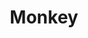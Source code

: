 ---
layout: post
title: Monkey
description: Above is the monkey I drew in SVG for the [Purple Monkey Game Jam](http://purplemonkeygamejam.com/). Check it out if you are in the Boston area and love building games!
image: /images/posts/monkey/monkey.png
keywords: svg purple monkey game jam
year: 2014
---